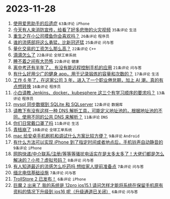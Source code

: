 # 2023-11-28

1. [使用爱思助手的后遗症](https://www.v2ex.com/t/995782) `63条评论` `iPhone`
1. [今天有人来消防宣传，给看了好多悲惨的火灾视频](https://www.v2ex.com/t/995801) `35条评论` `生活`
1. [重生之在小公司摸鱼你会喜欢吗？](https://www.v2ex.com/t/995842) `26条评论` `程序员`
1. [谁的流感部将这么勇猛，比新冠还猛](https://www.v2ex.com/t/995854) `25条评论` `问与答`
1. [量化交易的工资怎么那么高？](https://www.v2ex.com/t/995817) `22条评论` `C++`
1. [滴滴怎么了](https://www.v2ex.com/t/995793) `22条评论` `全球工单系统`
1. [睡不着之间有大恐怖](https://www.v2ex.com/t/995781) `22条评论` `健康`
1. [离中考还有半年了， 有没有能远程控制手机的应用](https://www.v2ex.com/t/995830) `21条评论` `问与答`
1. [有什么好用少广的健身 app，用于记录锻炼的容量和次数的？](https://www.v2ex.com/t/995816) `17条评论` `生活`
1. [工作 6 年了，在这家公司 3 年，进入了一个职业倦怠期，加上 AI 潮，真的有点想转换](https://www.v2ex.com/t/995822) `16条评论` `程序员`
1. [小白请教 Jenkins、docker、kubesphere 这三个有学习顺序的要求吗？](https://www.v2ex.com/t/995791) `13条评论` `程序员`
1. [mysql 同步数据到 SQLite 和 SQLserver](https://www.v2ex.com/t/995814) `12条评论` `数据库`
1. [请教下有没有这样一种 DNS 解析工具，可能定义地址池的，根据地址池的不同，使用不同的公共 DNS 来解析？](https://www.v2ex.com/t/995812) `11条评论` `DNS`
1. [你们日常戴口罩了吗](https://www.v2ex.com/t/995784) `11条评论` `生活`
1. [青桔崩了](https://www.v2ex.com/t/995796) `10条评论` `全球工单系统`
1. [mac 给安卓手机刷机和调试什么方案比较方便？](https://www.v2ex.com/t/995813) `9条评论` `Android`
1. [有什么方法可以实现 iPhone 到了指定时间或者地点后，手机铃声自动静音的](https://www.v2ex.com/t/995800) `9条评论` `iPhone`
1. [网购快递/中介联系/注册/等等等骚扰电话实在是太多太多了！大佬们都是怎么解决的？小号？虚拟号码？](https://www.v2ex.com/t/995856) `8条评论` `问与答`
1. [有人知道最近的流感怎么吃药吗 想给家人提前准备点](https://www.v2ex.com/t/995859) `7条评论` `问与答`
1. [缅北电信基础设施](https://www.v2ex.com/t/995819) `7条评论` `问与答`
1. [TrollStore 2 已发布！](https://www.v2ex.com/t/995798) `6条评论` `iPhone`
1. [巨魔 2 出来了 我的系统是 12pro ios15.1 请问怎样才能将系统在保留手机原有资料的情况下升级到 ios16 呢（升级通道已关闭）](https://www.v2ex.com/t/995790) `6条评论` `问与答`

